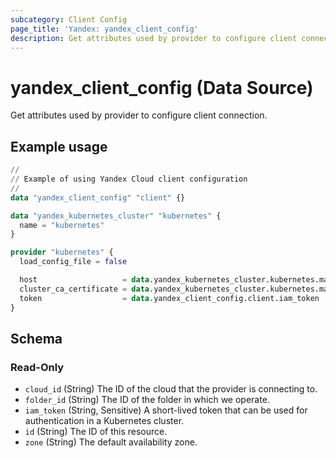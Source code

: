 ```yaml
---
subcategory: Client Config
page_title: 'Yandex: yandex_client_config'
description: Get attributes used by provider to configure client connection.
---
```


# yandex_client_config (Data Source)

Get attributes used by provider to configure client connection.

## Example usage

```terraform
//
// Example of using Yandex Cloud client configuration
//
data "yandex_client_config" "client" {}

data "yandex_kubernetes_cluster" "kubernetes" {
  name = "kubernetes"
}

provider "kubernetes" {
  load_config_file = false

  host                   = data.yandex_kubernetes_cluster.kubernetes.master.0.external_v4_endpoint
  cluster_ca_certificate = data.yandex_kubernetes_cluster.kubernetes.master.0.cluster_ca_certificate
  token                  = data.yandex_client_config.client.iam_token
}
```

<!-- schema generated by tfplugindocs -->
## Schema

### Read-Only

- `cloud_id` (String) The ID of the cloud that the provider is connecting to.
- `folder_id` (String) The ID of the folder in which we operate.
- `iam_token` (String, Sensitive) A short-lived token that can be used for authentication in a Kubernetes cluster.
- `id` (String) The ID of this resource.
- `zone` (String) The default availability zone.
